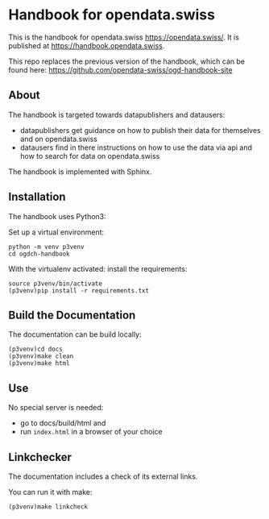 # Handbook for opendata.swiss

This is the handbook for opendata.swiss https://opendata.swiss/.
It is published at https://handbook.opendata.swiss.
 
This repo replaces the previous version of the handbook, which can be found here: 
https://github.com/opendata-swiss/ogd-handbook-site

## About

The handbook is targeted towards datapublishers and datausers: 

- datapublishers get guidance on how to publish their data for themselves
  and on opendata.swiss
- datausers find in there instructions on how to use the data via api and 
  how to search for data on opendata.swiss

The handbook is implemented with Sphinx.

## Installation

The handbook uses Python3:

Set up a virtual environment:

```
python -m venv p3venv 
cd ogdch-handbook
``` 

With the virtualenv activated: install the requirements:

```
source p3venv/bin/activate
(p3venv)pip install -r requirements.txt 
```

## Build the Documentation

The documentation can be build locally:

```
(p3venv)cd docs
(p3venv)make clean
(p3venv)make html
```

## Use

No special server is needed: 

- go to docs/build/html and 
- run `index.html` in a browser of your choice

## Linkchecker

The documentation includes a check of its external links.

You can run it with make:

```
(p3venv)make linkcheck
``` 
